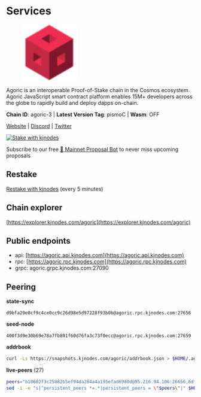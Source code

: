 # Services

<figure><img src="https://raw.githubusercontent.com/kj89/cosmos-images/main/logos/agoric.png" width="150" alt=""><figcaption></figcaption></figure>

Agoric is an interoperable Proof-of-Stake chain in the Cosmos ecosystem.  Agoric JavaScript smart contract platform enables 15M+ developers across the  globe to rapidly build and deploy dapps on-chain.

**Chain ID**: agoric-3 | **Latest Version Tag**: pismoC | **Wasm**: OFF

[Website](https://agoric.com) | [Discord](https://discord.com/invite/qDW8DRes4s) | [Twitter](https://twitter.com/agoric)

[![Stake with kjnodes](https://i.ibb.co/cr44Q8j/button-stake-with-kjnodes.png)](https://restake.app/agoric/agoricvaloper1ku5sm2twlsywdrp4wz3kfwgyrtqtp0lpr3nvk8)

Subscribe to our free [🤖 Mainnet Proposal Bot](https://t.me/kjnodes_proposal_bot) to never miss upcoming proposals

## Restake

[Restake with kjnodes](https://restake.app/agoric/agoricvaloper1ku5sm2twlsywdrp4wz3kfwgyrtqtp0lpr3nvk8) (every 5 minutes)
## Chain explorer
[https://explorer.kjnodes.com/agoric](https://explorer.kjnodes.com/agoric)

## Public endpoints

* api: [https://agoric.api.kjnodes.com](https://agoric.api.kjnodes.com)
* rpc: [https://agoric.rpc.kjnodes.com](https://agoric.rpc.kjnodes.com)
* grpc: agoric.grpc.kjnodes.com:27090

## Peering

**state-sync**

```text
d9bfa29e0cf9c4ce0cc9c26d98e5d97228f93b0b@agoric.rpc.kjnodes.com:27656
```

**seed-node**

```text
400f3d9e30b69e78a7fb891f60d76fa3c73f0ecc@agoric.rpc.kjnodes.com:27659
```

**addrbook**
```bash
curl -Ls https://snapshots.kjnodes.com/agoric/addrbook.json > $HOME/.agoric/config/addrbook.json
```

**live-peers** (27)
```bash
peers="b10682f3c25882b5ef94da284a4a195efad69d0d@95.216.94.106:26656,6dfaacf27072052e335de6e83069c811311613c5@138.201.127.91:26656,d9bfa29e0cf9c4ce0cc9c26d98e5d97228f93b0b@65.109.88.38:27656,0f642db2770d4dd3e0d030b2f14f1365e40f3b38@82.100.58.101:26657,37933cb8069e22554e454294d529eddb0fdae145@52.56.185.212:26656,9e673680df593d841b0e09c49f87409654d84ae9@95.217.202.49:37656,0464c8dded70d01f5ab50a8d6047a6b27ddf2ccd@84.244.95.232:26656,9ed68bef54712b46713ac755ab7a6e7ad30694ef@192.99.44.79:14456,c041ac25e8d0f34b453ebdbae00e72cad4bd7fd1@3.1.218.117:26656,f8ff12a774770fea36beadb303ccffc86863c6ec@65.109.69.59:14456,a38a30c1dd31f63be2befd40b82964b215c3c288@165.22.251.28:26656,63bd6649f80362ce513027d99ef32c826fdbd259@45.9.62.136:26656,711f6f36a6ec3924b6d721de6adce604092e59f2@116.202.226.169:26656,cccbc2151821e498e03a3a3df9115618571262a7@35.215.1.238:26656,ebc272824924ea1a27ea3183dd0b9ba713494f83@195.3.220.135:27106,f095bb53006ebddcbbf29c8df70dddcba6419e36@142.93.145.13:26656,0837c0dac0bb15e79e64207bb0fa5a9a6fa42ad4@178.62.116.62:26656,d56af8cb0716909f9b804e7dec8c1d34ae4eed16@65.108.142.81:26676,506f9bca6ce2f29a2556427f90693a8ee1b100ff@178.128.238.183:26060,125911b3993930f69c873e3d8e80763d91cefab7@195.14.6.156:26656,98d989f486d42ec75203f918495c420ca9665514@34.122.28.103:26656,e70955351f601ea5be9a9bf41032949a777f31b3@207.244.255.229:10003,8346a2f94b41b8f0d43c49e37ca2ffc9855936b7@34.28.102.95:26656,ca4c3b9d0cf78d934a3b972c328db2e4a9a66c42@64.32.40.114:26656,cf6854b4615508d264ad4404061b083aa70ce9c8@34.72.229.79:26656,4dfada1eaf19505734492171403a3c3c3648ba57@34.66.30.56:26656,aede0d57cd77051cf1270675fa770c22e8074501@64.32.40.134:26656"
sed -i -e "s|^persistent_peers *=.*|persistent_peers = \"$peers\"|" $HOME/.agoric/config/config.toml
```
